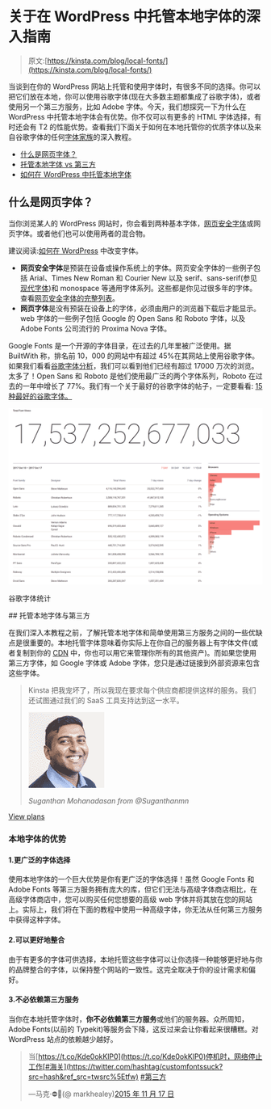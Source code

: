 # 关于在 WordPress 中托管本地字体的深入指南

> 原文:[https://kinsta.com/blog/local-fonts/](https://kinsta.com/blog/local-fonts/)

当谈到在你的 WordPress 网站上托管和使用字体时，有很多不同的选择。你可以把它们放在本地，你可以使用谷歌字体(现在大多数主题都集成了谷歌字体)，或者使用另一个第三方服务，比如 Adobe 字体。今天，我们想探究一下为什么在 WordPress 中托管本地字体会有优势。你不仅可以有更多的 HTML 字体选择，有时还会有 T2 的性能优势。查看我们下面关于如何在本地托管你的优质字体以及来自谷歌字体的任何[字体家族](https://kinsta.com/blog/best-programming-fonts/)的深入教程。

*   [什么是网页字体？](#web-fonts)
*   [托管本地字体 vs 第三方](#local-fonts-vs-3rd-party)
*   [如何在 WordPress 中托管本地字体](#host-local-fonts-wordpress)

## 什么是网页字体？

当你浏览某人的 WordPress 网站时，你会看到两种基本字体，[网页安全字体](https://kinsta.com/blog/web-safe-fonts/)或网页字体。或者他们也可以使用两者的混合物。

建议阅读:[如何在 WordPress](https://kinsta.com/blog/how-to-change-font-in-wordpress/) 中改变字体。

*   **网页安全字体**是预装在设备或操作系统上的字体。网页安全字体的一些例子包括 Arial、Times New Roman 和 Courier New 以及 serif、sans-serif(参见[现代字体](https://kinsta.com/blog/modern-fonts/))和 monospace 等通用字体系列。这些都是你见过很多年的字体。查看[网页安全字体的完整列表](https://kinsta.com/blog/web-safe-fonts/)。
*   **网页字体**是没有预装在设备上的字体，必须由用户的浏览器下载后才能显示。web 字体的一些例子包括 Google 的 Open Sans 和 Roboto 字体，以及 Adobe Fonts 公司流行的 Proxima Nova 字体。

Google Fonts 是一个开源的字体目录，在过去的几年里被广泛使用。据 BuiltWith 称，排名前 10，000 的网站中有超过 45%在其网站上使用谷歌字体。如果我们看看[谷歌字体分析](https://fonts.google.com/analytics)，我们可以看到他们已经有超过 17000 万次的浏览。太多了！Open Sans 和 Roboto 是他们使用最广泛的两个字体系列，Roboto 在过去的一年中增长了 77%。我们有一个关于最好的谷歌字体的帖子，一定要看看: [15 种最好的谷歌字体。](https://kinsta.com/blog/best-google-fonts/)

![Google font stats](img/fe18c4dccaa1702356f50349b8b173bb.png)

谷歌字体统计



 <kinsta-advanced-cta language="en_US" type-int-post="9545" type-int-position="0">## 托管本地字体与第三方

在我们深入本教程之前，了解托管本地字体和简单使用第三方服务之间的一些优缺点是很重要的。本地托管字体意味着你实际上在你自己的服务器上有字体文件(或者复制到你的 [CDN](https://kinsta.com/blog/wordpress-cdn/) 中，你也可以用它来管理你所有的其他资产)。而如果您使用第三方字体，如 Google 字体或 Adobe 字体，您只是通过链接到外部资源来包含这些字体。

<link rel="stylesheet" href="https://kinsta.com/wp-content/themes/kinsta/dist/components/ctas/cta-mini.css?ver=2e932b8aba3918bfb818">



> Kinsta 把我宠坏了，所以我现在要求每个供应商都提供这样的服务。我们还试图通过我们的 SaaS 工具支持达到这一水平。
> 
> <footer class="wp-block-kinsta-client-quote__footer">
> 
> ![](img/60f15faa5735bd2437bf9dada5ee9192.png)
> 
> <cite class="wp-block-kinsta-client-quote__cite">Suganthan Mohanadasan from @Suganthanmn</cite></footer>

[View plans](https://kinsta.com/plans/)

### 本地字体的优势

#### 1.更广泛的字体选择

使用本地字体的一个巨大优势是你有更广泛的字体选择！虽然 Google Fonts 和 Adobe Fonts 等第三方服务拥有庞大的库，但它们无法与高级字体商店相比，在高级字体商店中，您可以购买任何您想要的高级 web 字体并将其放在您的网站上。实际上，我们将在下面的教程中使用一种高级字体，你无法从任何第三方服务中获得这种字体。

#### 2.可以更好地整合

由于有更多的字体可供选择，本地托管这些字体可以让你选择一种能够更好地与你的品牌整合的字体，以保持整个网站的一致性。这完全取决于你的设计需求和偏好。

#### 3.不必依赖第三方服务

当你在本地托管字体时，**你不必依赖第三方服务**或他们的服务器。众所周知，Adobe Fonts(以前的 Typekit)等服务会下降，这反过来会让你看起来很糟糕。对 WordPress 站点的依赖越少越好。

> 当[https://t.co/Kde0okKlP0](https://t.co/Kde0okKlP0)停机时，网络停止工作[#海关](https://twitter.com/hashtag/customfontssuck?src=hash&ref_src=twsrc%5Etfw) [#第三方](https://twitter.com/hashtag/3rdpartyjs?src=hash&ref_src=twsrc%5Etfw)
> 
> —马克·⛔️🐝(@ markhealey)[2015 年 11 月 17 日](https://twitter.com/markhealey/status/666484210090176513?ref_src=twsrc%5Etfw)</kinsta-advanced-cta>